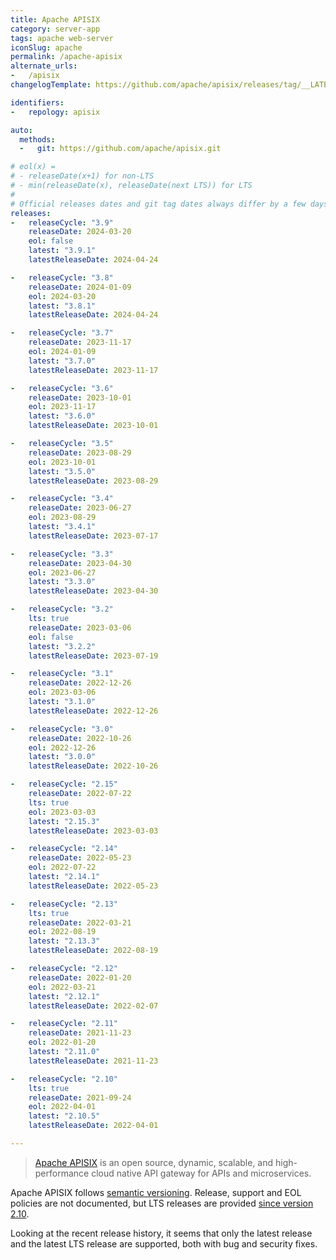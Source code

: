 ```yaml
---
title: Apache APISIX
category: server-app
tags: apache web-server
iconSlug: apache
permalink: /apache-apisix
alternate_urls:
-   /apisix
changelogTemplate: https://github.com/apache/apisix/releases/tag/__LATEST__

identifiers:
-   repology: apisix

auto:
  methods:
  -   git: https://github.com/apache/apisix.git

# eol(x) =
# - releaseDate(x+1) for non-LTS
# - min(releaseDate(x), releaseDate(next LTS)) for LTS
#
# Official releases dates and git tag dates always differ by a few days.
releases:
-   releaseCycle: "3.9"
    releaseDate: 2024-03-20
    eol: false
    latest: "3.9.1"
    latestReleaseDate: 2024-04-24

-   releaseCycle: "3.8"
    releaseDate: 2024-01-09
    eol: 2024-03-20
    latest: "3.8.1"
    latestReleaseDate: 2024-04-24

-   releaseCycle: "3.7"
    releaseDate: 2023-11-17
    eol: 2024-01-09
    latest: "3.7.0"
    latestReleaseDate: 2023-11-17

-   releaseCycle: "3.6"
    releaseDate: 2023-10-01
    eol: 2023-11-17
    latest: "3.6.0"
    latestReleaseDate: 2023-10-01

-   releaseCycle: "3.5"
    releaseDate: 2023-08-29
    eol: 2023-10-01
    latest: "3.5.0"
    latestReleaseDate: 2023-08-29

-   releaseCycle: "3.4"
    releaseDate: 2023-06-27
    eol: 2023-08-29
    latest: "3.4.1"
    latestReleaseDate: 2023-07-17

-   releaseCycle: "3.3"
    releaseDate: 2023-04-30
    eol: 2023-06-27
    latest: "3.3.0"
    latestReleaseDate: 2023-04-30

-   releaseCycle: "3.2"
    lts: true
    releaseDate: 2023-03-06
    eol: false
    latest: "3.2.2"
    latestReleaseDate: 2023-07-19

-   releaseCycle: "3.1"
    releaseDate: 2022-12-26
    eol: 2023-03-06
    latest: "3.1.0"
    latestReleaseDate: 2022-12-26

-   releaseCycle: "3.0"
    releaseDate: 2022-10-26
    eol: 2022-12-26
    latest: "3.0.0"
    latestReleaseDate: 2022-10-26

-   releaseCycle: "2.15"
    releaseDate: 2022-07-22
    lts: true
    eol: 2023-03-03
    latest: "2.15.3"
    latestReleaseDate: 2023-03-03

-   releaseCycle: "2.14"
    releaseDate: 2022-05-23
    eol: 2022-07-22
    latest: "2.14.1"
    latestReleaseDate: 2022-05-23

-   releaseCycle: "2.13"
    lts: true
    releaseDate: 2022-03-21
    eol: 2022-08-19
    latest: "2.13.3"
    latestReleaseDate: 2022-08-19

-   releaseCycle: "2.12"
    releaseDate: 2022-01-20
    eol: 2022-03-21
    latest: "2.12.1"
    latestReleaseDate: 2022-02-07

-   releaseCycle: "2.11"
    releaseDate: 2021-11-23
    eol: 2022-01-20
    latest: "2.11.0"
    latestReleaseDate: 2021-11-23

-   releaseCycle: "2.10"
    lts: true
    releaseDate: 2021-09-24
    eol: 2022-04-01
    latest: "2.10.5"
    latestReleaseDate: 2022-04-01

---
```


> [Apache APISIX](https://apisix.apache.org/) is an open source, dynamic, scalable, and high-performance cloud native
> API gateway for APIs and microservices.

Apache APISIX follows [semantic versioning](https://semver.org). Release, support and EOL policies are not documented,
but LTS releases are provided [since version 2.10](https://apisix.apache.org/blog/2021/09/29/release-apache-apisix-2.10/).

Looking at the recent release history, it seems that only the latest release and the latest LTS release are supported,
both with bug and security fixes.
